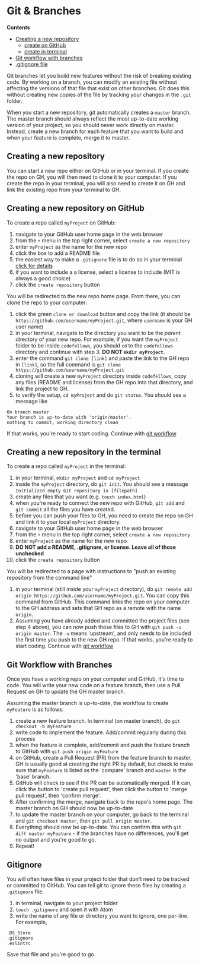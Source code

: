 # Git & Branches

**Contents**
- [Creating a new repository](#create)
  - [create on GitHub](#GHcreate)
  - [create in terminal](#CLIcreate)
- [Git workflow with branches](#workflow)
- [.gitignore file](#gitignore)

Git branches let you build new features without the risk of breaking existing code. By working on a branch, you can modify an existing file without affecting the versions of that file that exist on other branches. Git does this without creating new copies of the file by tracking your changes in the `.git` folder.

When you start a new repository, git automatically creates a `master` branch. The master branch should always reflect the most up-to-date working version of your project, so you should never work directly on master. Instead, create a new branch for each feature that you want to build and when your feature is complete, merge it to master.


<a id="create"></a>
## Creating a new repository

You can start a new repo either on GitHub or in your terminal. If you create the repo on GH, you will then need to clone it to your computer. If you create the repo in your terminal, you will also need to create it on GH and link the existing repo from your terminal to GH.

<a id="GHcreate"></a>
## Creating a new repository on GitHub

To create a repo called `myProject` on GitHub:

1. navigate to your GitHub user home page in the web browser
2. from the `+` menu in the top right corner, select `create a new repository`
3. enter `myProject` as the name for the new repo
4. click the box to add a README file
5. the easiest way to make a `.gitignore` file is to do so in your terminal [click for details](#gitignore)
5. if you want to include a a license, select a license to include (MIT is always a good choice)
6. click the `create repository` button

You will be redirected to the new repo home page. From there, you can clone the repo to your computer:

1. click the green `clone or download` button and copy the link (it should be `https://github.com/username/myProject.git`, where `username` is your GH user name)
2. in your terminal, navigate to the directory you want to be the *parent* directory of your new repo. For example, if you want the `myProject` folder to be inside `codefellows`, you should `cd` to the `codefellows` directory and continue with step 3. **DO NOT `mkdir myProject`**.
3. enter the command `git clone [link]` and paste the link to the GH repo in `[link]`, so the full command is `git clone https://github.com/username/myProject.git`
4. cloning will create a new `myProject` directory inside `codefellows`, copy any files (README and license) from the GH repo into that directory, and link the project to GH.
5. to verify the setup, `cd myProject` and do `git status`. You should see a message like
```
On branch master
Your branch is up-to-date with 'origin/master'.
nothing to commit, working directory clean
```

If that works, you're ready to start coding. Continue with [git workflow](#workflow)

<a id="CLIcreate"></a>
## Creating a new repository in the terminal

To create a repo called `myProject` in the terminal:

1. in your terminal, `mkdir myProject` and `cd myProject`
2. inside the `myProject` directory, do `git init`. You should see a message `Initialized empty Git repository in [filepath]`
3. create any files that you want (e.g. `touch index.html`)
4. when you're ready to connect the new repo with GitHub, `git add` and `git commit` all the files you have created.
5. before you can push your files to GH, you need to create the repo on GH and link it to your local `myProject` directory.
6. navigate to your GitHub user home page in the web browser
7. from the `+` menu in the top right corner, select `create a new repository`
8. enter `myProject` as the name for the new repo
9. **DO NOT add a README, .gitignore, or license. Leave all of those unchecked**
10. click the `create repository` button

You will be redirected to a page with instructions to "push an existing repository from the command line"
1. in your terminal (still inside your `myProject` directory), do `git remote add origin https://github.com/username/myProject.git`. You can copy this command from GitHub. This command links the repo on your computer to the GH address and sets that GH repo as a remote with the name `origin`.
2. Assuming you have already added and committed the project files (see step 4 above), you can now push those files to GH with `git push -u origin master`. The `-u` means 'upstream', and only needs to be included the first time you push to the new GH repo. If that works, you're ready to start coding. Continue with [git workflow](#workflow)

<a id="workflow"></a>
## Git Workflow with Branches

Once you have a working repo on your computer and GitHub, it's time to code. You will write your new code on a feature branch, then use a Pull Request on GH to update the GH master branch.

Assuming the master branch is up-to-date, the workflow to create `myFeature` is as follows:

1. create a new feature branch. In terminal (on master branch), do `git checkout -b myFeature`
2. write code to implement the feature. Add/commit regularly during this process
3. when the feature is complete, add/commit and push the feature branch to GitHub with `git push origin myFeature`
4. on GitHub, create a Pull Request (PR) from the feature branch to master. GH is usually good at creating the right PR by default, but check to make sure that `myFeature` is listed as the 'compare' branch and `master` is the 'base' branch.
5. GitHub will check to see if the PR can be automatically merged. If it can, click the button to 'create pull request', then click the button to 'merge pull request', then 'confirm merge'.
6. After confirming the merge, navigate back to the repo's home page. The master branch on GH should now be up-to-date
7. to update the master branch on your computer, go back to the terminal and `git checkout master`, then `git pull origin master`.
8. Everything should now be up-to-date. You can confirm this with `git diff master myFeature` - if the branches have no differences, you'll get no output and you're good to go.
9. Repeat!

<a id="gitignore"></a>
## Gitignore

You will often have files in your project folder that don't need to be tracked or committed to GitHub. You can tell git to ignore these files by creating a `.gitignore` file.

1. in terminal, navigate to your project folder
2. `touch .gitignore` and open it with Atom
3. write the name of any file or directory you want to ignore, one per-line. For example,

```
.DS_Store
.gitignore
.eslintrc
```

Save that file and you're good to go.
